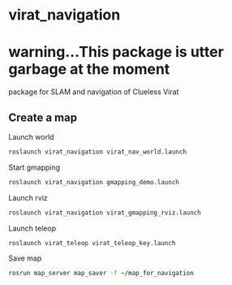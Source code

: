 # virat_navigation

# warning...This package is utter garbage at the moment

package for SLAM and navigation of Clueless Virat

Create a map
------------

Launch world

```bash
roslaunch virat_navigation virat_nav_world.launch
```

Start gmapping

```bash
roslaunch virat_navigation gmapping_demo.launch
```

Launch rviz

```bash
roslaunch virat_navigation virat_gmapping_rviz.launch
```

Launch teleop

```bash
roslaunch virat_teleop virat_teleop_key.launch
```

Save map

```bash
rosrun map_server map_saver -f ~/map_for_navigation
```
